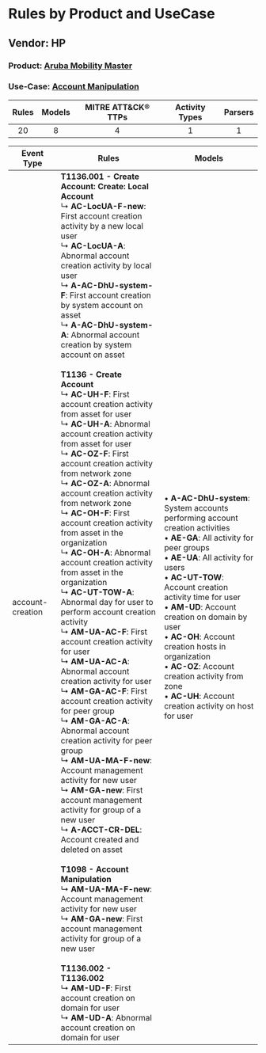 Rules by Product and UseCase
============================
Vendor: HP
----------
### Product: [Aruba Mobility Master](../ds_hp_aruba_mobility_master.md)
### Use-Case: [Account Manipulation](../../../../UseCases/uc_account_manipulation.md)

| Rules | Models | MITRE ATT&CK® TTPs | Activity Types | Parsers |
|:-----:|:------:|:------------------:|:--------------:|:-------:|
|  20   |   8    |         4          |       1        |    1    |

| Event Type       | Rules    | Models    |
| ---- | ---- | ---- |
| account-creation | <b>T1136.001 - Create Account: Create: Local Account</b><br> ↳ <b>AC-LocUA-F-new</b>: First account creation activity by a new local user<br> ↳ <b>AC-LocUA-A</b>: Abnormal account creation activity by local user<br> ↳ <b>A-AC-DhU-system-F</b>: First account creation by system account on asset<br> ↳ <b>A-AC-DhU-system-A</b>: Abnormal account creation by system account on asset<br><br><b>T1136 - Create Account</b><br> ↳ <b>AC-UH-F</b>: First account creation activity from asset for user<br> ↳ <b>AC-UH-A</b>: Abnormal account creation activity from asset for user<br> ↳ <b>AC-OZ-F</b>: First account creation activity from network zone<br> ↳ <b>AC-OZ-A</b>: Abnormal account creation activity from network zone<br> ↳ <b>AC-OH-F</b>: First account creation activity from asset in the organization<br> ↳ <b>AC-OH-A</b>: Abnormal account creation activity from asset in the organization<br> ↳ <b>AC-UT-TOW-A</b>: Abnormal day for user to perform account creation activity<br> ↳ <b>AM-UA-AC-F</b>: First account creation activity for user<br> ↳ <b>AM-UA-AC-A</b>: Abnormal account creation activity for user<br> ↳ <b>AM-GA-AC-F</b>: First account creation activity for peer group<br> ↳ <b>AM-GA-AC-A</b>: Abnormal account creation activity for peer group<br> ↳ <b>AM-UA-MA-F-new</b>: Account management activity for new user<br> ↳ <b>AM-GA-new</b>: First account management activity for group of a new user<br> ↳ <b>A-ACCT-CR-DEL</b>: Account created and deleted on asset<br><br><b>T1098 - Account Manipulation</b><br> ↳ <b>AM-UA-MA-F-new</b>: Account management activity for new user<br> ↳ <b>AM-GA-new</b>: First account management activity for group of a new user<br><br><b>T1136.002 - T1136.002</b><br> ↳ <b>AM-UD-F</b>: First account creation on domain for user<br> ↳ <b>AM-UD-A</b>: Abnormal account creation on domain for user |  • <b>A-AC-DhU-system</b>: System accounts performing account creation activities<br> • <b>AE-GA</b>: All activity for peer groups<br> • <b>AE-UA</b>: All activity for users<br> • <b>AC-UT-TOW</b>: Account creation activity time for user<br> • <b>AM-UD</b>: Account creation on domain by user<br> • <b>AC-OH</b>: Account creation hosts in organization<br> • <b>AC-OZ</b>: Account creation activity from zone<br> • <b>AC-UH</b>: Account creation activity on host for user |